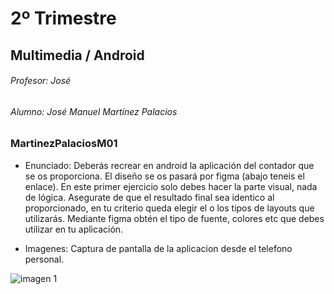 # 2º Trimestre
## Multimedia / Android
###### Profesor: José 
###### Alumno: José Manuel Martínez Palacios
### MartinezPalaciosM01

- Enunciado:
Deberás recrear en android la aplicación del contador que se os proporciona. El diseño se os pasará por figma (abajo teneis el enlace).
En este primer ejercicio solo debes hacer la parte visual, nada de lógica. Asegurate de que el resultado final sea identico al proporcionado,
en tu criterio queda elegir el o los tipos de layouts que utilizarás. Mediante figma obtén el tipo de fuente, colores etc que debes utilizar en tu aplicación.

- Imagenes:
Captura de pantalla de la aplicacion desde el telefono personal.

![imagen 1](https://i.imgur.com/k0BECYf.jpg)

